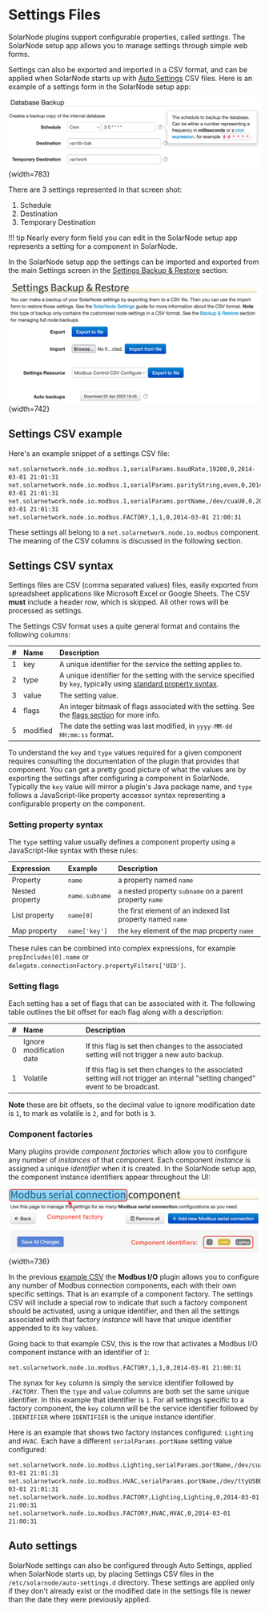 # Settings Files

SolarNode plugins support configurable properties, called _settings_. The SolarNode setup app allows
you to manage settings through simple web forms.

Settings can also be exported and imported in a CSV format, and can be applied when SolarNode starts
up with [Auto Settings](#auto-settings) CSV files. Here is an example of a settings form in the
SolarNode setup app:

![SolarNode settings form for a component with 3 settings](../images/developers/settings/web-form.png){width=783}

There are 3 settings represented in that screen shot:

 1. Schedule
 2. Destination
 3. Temporary Destination

!!! tip
	Nearly every form field you can edit in the SolarNode setup app represents a setting for a
	component in SolarNode.

In the SolarNode setup app the settings can be imported and exported from the main Settings screen
in the [Settings Backup & Restore](setup-app/settings/index.md#settings-backup-restore) section:

![SolarNode settings import/export form](../images/users/settings-io.png){width=742}

## Settings CSV example

Here's an example snippet of a settings CSV file:

```csv
net.solarnetwork.node.io.modbus.1,serialParams.baudRate,19200,0,2014-03-01 21:01:31
net.solarnetwork.node.io.modbus.1,serialParams.parityString,even,0,2014-03-01 21:01:31
net.solarnetwork.node.io.modbus.1,serialParams.portName,/dev/cuaU0,0,2014-03-01 21:01:31
net.solarnetwork.node.io.modbus.FACTORY,1,1,0,2014-03-01 21:00:31
```

These settings all belong to a `net.solarnetwork.node.io.modbus` component. The meaning
of the CSV columns is discussed in the following section.

## Settings CSV syntax

Settings files are CSV (comma separated values) files, easily exported from spreadsheet applications
like Microsoft Excel or Google Sheets. The CSV **must** include a header row, which is skipped. All
other rows will be processed as settings.

The Settings CSV format uses a quite general format and contains the following columns:

| # | Name | Description |
|:--|:-----|:------------|
| 1 | key  | A unique identifier for the service the setting applies to. |
| 2 | type | A unique identifier for the setting with the service specified by `key`, typically using [standard property syntax](#setting-property-syntax). |
| 3 | value | The setting value. |
| 4 | flags | An integer bitmask of flags associated with the setting. See the [flags section](#setting-flags) for more info. |
| 5 | modified | The date the setting was last modified, in `yyyy-MM-dd HH:mm:ss` format. |

To understand the `key` and `type` values required for a given component requires consulting the
documentation of the plugin that provides that component. You can get a pretty good picture of what
the values are by exporting the settings after configuring a component in SolarNode. Typically the
`key` value will mirror a plugin's Java package name, and `type` follows a JavaScript-like property
accessor syntax representing a configurable property on the component.

### Setting property syntax

The `type` setting value usually defines a component property using a JavaScript-like syntax with
these rules:

| Expression | Example | Description |
|:----------------|:--------|:------------|
| Property        | `name`         | a property named `name` |
| Nested property | `name.subname` | a nested property `subname` on a parent property `name` |
| List property   | `name[0]`      | the first element of an indexed list property named `name` |
| Map property    | `name['key']`  | the `key` element of the map property `name` |

These rules can be combined into complex expressions, for example `propIncludes[0].name` or
`delegate.connectionFactory.propertyFilters['UID']`.

### Setting flags

Each setting has a set of flags that can be associated with it. The following table outlines the
bit offset for each flag along with a description:

| # | Name | Description |
|:--|:-----|:------------|
| 0 | Ignore modification date | If this flag is set then changes to the associated setting will not trigger a new auto backup. |
| 1 | Volatile | If this flag is set then changes to the associated setting will not trigger an internal "setting changed" event to be broadcast. |

**Note** these are bit offsets, so the decimal value to ignore modification date is `1`, to mark
as volatile is `2`, and for both is `3`.

### Component factories

Many plugins provide _component factories_ which allow you to configure any number of _instances_ of
that component. Each component _instance_ is assigned a unique _identifier_ when it is created. In
the SolarNode setup app, the component instance identifiers appear throughout the UI:

![Component identifiers in the SolarNode setup app](../images/users/component-instance-identifiers%402x.png){width=736}

In the previous [example CSV](#settings-csv-example) the **Modbus I/O** plugin allows you to
configure any number of Modbus connection components, each with their own specific settings. That is
an example of a component factory. The settings CSV will include a special row to indicate that such
a factory component should be activated, using a unique identifier, and then all the settings
associated with that factory _instance_ will have that unique identifier appended to its `key`
values.

Going back to that example CSV, this is the row that activates a Modbus I/O component instance with
an identifier of `1`:

```csv
net.solarnetwork.node.io.modbus.FACTORY,1,1,0,2014-03-01 21:00:31
```

The synax for `key` column is simply the service identifier followed by `.FACTORY`. Then the `type`
and `value` columns are both set the same unique identifier. In this example that identifier is `1`.
For all settings specific to a factory component, the `key` column will be the service identifier
followed by `.IDENTIFIER` where `IDENTIFIER` is the unique instance identifier.

Here is an example that shows two factory instances configured: `Lighting` and `HVAC`. Each have a
different `serialParams.portName` setting value configured:

```csv
net.solarnetwork.node.io.modbus.Lighting,serialParams.portName,/dev/cuaU0,0,2014-03-01 21:01:31
net.solarnetwork.node.io.modbus.HVAC,serialParams.portName,/dev/ttyUSB0,0,2014-03-01 21:01:31
net.solarnetwork.node.io.modbus.FACTORY,Lighting,Lighting,0,2014-03-01 21:00:31
net.solarnetwork.node.io.modbus.FACTORY,HVAC,HVAC,0,2014-03-01 21:00:31
```

## Auto settings

SolarNode settings can also be configured through Auto Settings, applied when SolarNode starts up,
by placing Settings CSV files in the `/etc/solarnode/auto-settings.d` directory. These settings are
applied only if they don't already exist or the modified date in the settings file is newer than the
date they were previously applied.
